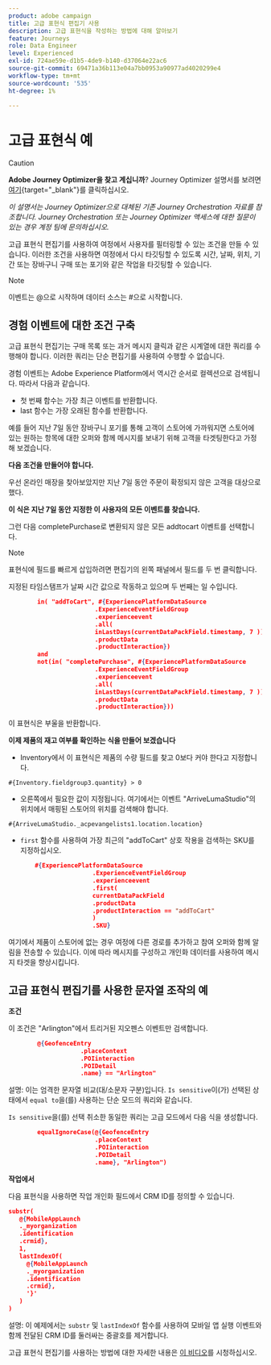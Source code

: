 ```yaml
---
product: adobe campaign
title: 고급 표현식 편집기 사용
description: 고급 표현식을 작성하는 방법에 대해 알아보기
feature: Journeys
role: Data Engineer
level: Experienced
exl-id: 724ae59e-d1b5-4de9-b140-d37064e22ac6
source-git-commit: 69471a36b113e04a7bb0953a90977ad4020299e4
workflow-type: tm+mt
source-wordcount: '535'
ht-degree: 1%

---
```


# 고급 표현식 예


>[!CAUTION]
>
>**Adobe Journey Optimizer을 찾고 계십니까**? Journey Optimizer 설명서를 보려면 [여기](https://experienceleague.adobe.com/ko/docs/journey-optimizer/using/ajo-home){target="_blank"}를 클릭하십시오.
>
>
>_이 설명서는 Journey Optimizer으로 대체된 기존 Journey Orchestration 자료를 참조합니다. Journey Orchestration 또는 Journey Optimizer 액세스에 대한 질문이 있는 경우 계정 팀에 문의하십시오._


고급 표현식 편집기를 사용하여 여정에서 사용자를 필터링할 수 있는 조건을 만들 수 있습니다. 이러한 조건을 사용하면 여정에서 다시 타깃팅할 수 있도록 시간, 날짜, 위치, 기간 또는 장바구니 구매 또는 포기와 같은 작업을 타깃팅할 수 있습니다.

>[!NOTE]
>
>이벤트는 @으로 시작하며 데이터 소스는 #으로 시작합니다.

## 경험 이벤트에 대한 조건 구축

고급 표현식 편집기는 구매 목록 또는 과거 메시지 클릭과 같은 시계열에 대한 쿼리를 수행해야 합니다. 이러한 쿼리는 단순 편집기를 사용하여 수행할 수 없습니다.

경험 이벤트는 Adobe Experience Platform에서 역시간 순서로 컬렉션으로 검색됩니다. 따라서 다음과 같습니다.

* 첫 번째 함수는 가장 최근 이벤트를 반환합니다.
* last 함수는 가장 오래된 함수를 반환합니다.

예를 들어 지난 7일 동안 장바구니 포기를 통해 고객이 스토어에 가까워지면 스토어에 있는 원하는 항목에 대한 오퍼와 함께 메시지를 보내기 위해 고객을 타겟팅한다고 가정해 보겠습니다.

**다음 조건을 만들어야 합니다.**

우선 온라인 매장을 찾아보았지만 지난 7일 동안 주문이 확정되지 않은 고객을 대상으로 했다.

<!--**This expression looks for a specified value in a string value:**

`In ("addToCart", #{field reference from experience event})`-->

**이 식은 지난 7일 동안 지정한 이 사용자의 모든 이벤트를 찾습니다.**

그런 다음 completePurchase로 변환되지 않은 모든 addtocart 이벤트를 선택합니다.

>[!NOTE]
>
>표현식에 필드를 빠르게 삽입하려면 편집기의 왼쪽 패널에서 필드를 두 번 클릭합니다.

지정된 타임스탬프가 날짜 시간 값으로 작동하고 있으며 두 번째는 일 수입니다.

```json
        in( "addToCart", #{ExperiencePlatformDataSource
                        .ExperienceEventFieldGroup
                        .experienceevent
                        .all(
                        inLastDays(currentDataPackField.timestamp, 7 ))
                        .productData
                        .productInteraction})
        and
        not(in( "completePurchase", #{ExperiencePlatformDataSource
                        .ExperienceEventFieldGroup
                        .experienceevent
                        .all(
                        inLastDays(currentDataPackField.timestamp, 7 ))
                        .productData
                        .productInteraction}))
```

이 표현식은 부울을 반환합니다.

**이제 제품의 재고 여부를 확인하는 식을 만들어 보겠습니다**

* Inventory에서 이 표현식은 제품의 수량 필드를 찾고 0보다 커야 한다고 지정합니다.

`#{Inventory.fieldgroup3.quantity} > 0`

* 오른쪽에서 필요한 값이 지정됩니다. 여기에서는 이벤트 &quot;ArriveLumaStudio&quot;의 위치에서 매핑된 스토어의 위치를 검색해야 합니다.

`#{ArriveLumaStudio._acpevangelists1.location.location}`

* `first` 함수를 사용하여 가장 최근의 &quot;addToCart&quot; 상호 작용을 검색하는 SKU를 지정하십시오.

  ```json
      #{ExperiencePlatformDataSource
                      .ExperienceEventFieldGroup
                      .experienceevent
                      .first(
                      currentDataPackField
                      .productData
                      .productInteraction == "addToCart"
                      )
                      .SKU}
  ```

여기에서 제품이 스토어에 없는 경우 여정에 다른 경로를 추가하고 참여 오퍼와 함께 알림을 전송할 수 있습니다. 이에 따라 메시지를 구성하고 개인화 데이터를 사용하여 메시지 타겟을 향상시킵니다.

## 고급 표현식 편집기를 사용한 문자열 조작의 예

**조건**

이 조건은 &quot;Arlington&quot;에서 트리거된 지오펜스 이벤트만 검색합니다.

```json
        @{GeofenceEntry
                    .placeContext
                    .POIinteraction
                    .POIDetail
                    .name} == "Arlington"
```

설명: 이는 엄격한 문자열 비교(대/소문자 구분)입니다. `Is sensitive`이(가) 선택된 상태에서 `equal to`을(를) 사용하는 단순 모드의 쿼리와 같습니다.

`Is sensitive`을(를) 선택 취소한 동일한 쿼리는 고급 모드에서 다음 식을 생성합니다.

```json
        equalIgnoreCase(@{GeofenceEntry
                        .placeContext
                        .POIinteraction
                        .POIDetail
                        .name}, "Arlington")
```

**작업에서**

다음 표현식을 사용하면 작업 개인화 필드에서 CRM ID를 정의할 수 있습니다.

```json
substr(
   @{MobileAppLaunch
   ._myorganization
   .identification
   .crmid},
   1, 
   lastIndexOf(
     @{MobileAppLaunch
     ._myorganization
     .identification
     .crmid},
     '}'
   )
)
```

설명: 이 예제에서는 `substr` 및 `lastIndexOf` 함수를 사용하여 모바일 앱 실행 이벤트와 함께 전달된 CRM ID를 둘러싸는 중괄호를 제거합니다.

고급 표현식 편집기를 사용하는 방법에 대한 자세한 내용은 [이 비디오](https://experienceleague.adobe.com/docs/platform-learn/tutorials/journey-orchestration/create-a-journey.html?lang=ko)를 시청하십시오.

